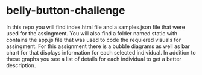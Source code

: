 # belly-button-challenge
In this repo you will find index.html file and a samples.json file that were used for the assingment. 
You will also find a folder named static with contains the app.js file that was used to code the requiered visuals for assingment. 
For this assignment there  is a bubble diagrams as well as bar chart for that displays information for each selected individual.  In addition to these graphs you see a list of details for each individual to get a better description. 
